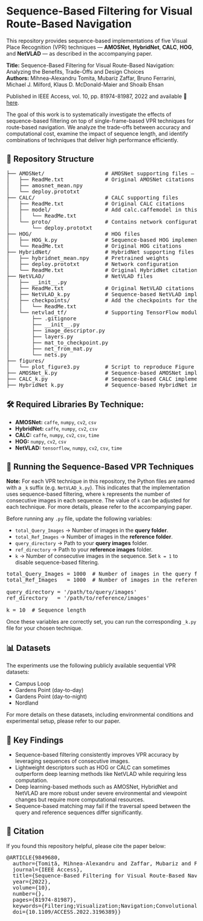 # Sequence-Based Filtering for Visual Route-Based Navigation

This repository provides sequence-based implementations of five Visual Place Recognition (VPR) techniques — <b>AMOSNet</b>, <b>HybridNet</b>, <b>CALC</b>, <b>HOG</b>, and <b>NetVLAD</b> — as described in the accompanying paper.

**Title:** Sequence-Based Filtering for Visual Route-Based Navigation: Analyzing the Benefits, Trade-Offs and Design Choices <br>
**Authors:** Mihnea-Alexandru Tomita, Mubariz Zaffar, Bruno Ferrarini, Michael J. Milford, Klaus D. McDonald-Maier and Shoaib Ehsan 

Published in IEEE Access, vol. 10, pp. 81974-81987, 2022 and available 📑 [here](https://doi.org/10.1109/ACCESS.2022.3196389).

The goal of this work is to systematically investigate the effects of sequence-based filtering on top of single-frame-based VPR techniques for route-based navigation. We analyze the trade-offs between accuracy and computational cost, examine the impact of sequence length, and identify combinations of techniques that deliver high performance efficiently.

## 📂 Repository Structure
<pre>
├── AMOSNet/                   # AMOSNet supporting files – Add AmosNet.caffemodel in this folder
│   ├── ReadMe.txt             # Original AMOSNet citations
│   ├── amosnet_mean.npy       
│   └── deploy.prototxt        
├── CALC/                      # CALC supporting files
│   ├── ReadMe.txt             # Original CALC citations
│   ├── model/                 # Add calc.caffemodel in this folder
│   │   └── ReadMe.txt         
│   └── proto/                 # Contains network configuration
│       └── deploy.prototxt
├── HOG/                       # HOG files
│   ├── HOG_k.py               # Sequence-based HOG implementation
│   └── ReadMe.txt             # Original HOG citations
├── HybridNet/                 # HybridNet supporting files – Add HybridNet.caffemodel in this folder
│   ├── hybridnet_mean.npy     # Pretrained weights
│   ├── deploy.prototxt        # Network configuration
│   └── ReadMe.txt             # Original HybridNet citations
├── NetVLAD/                   # NetVLAD files
│   ├── __init__.py
│   ├── ReadMe.txt             # Original NetVLAD citations
│   ├── NetVLAD_k.py           # Sequence-based NetVLAD implementation
│   ├── checkpoints/           # Add the checkpoints for the NetVLAD model to this folder
│   │   └── ReadMe.txt         
│   └── netvlad_tf/            # Supporting TensorFlow modules
│       ├── .gitignore
│       ├── __init__.py
│       ├── image_descriptor.py
│       ├── layers.py
│       ├── mat_to_checkpoint.py
│       ├── net_from_mat.py
│       └── nets.py
├── figures/ 
│   └── plot_figure3.py        # Script to reproduce Figure 3
├── AMOSNet_k.py               # Sequence-based AMOSNet implementation
├── CALC_k.py                  # Sequence-based CALC implementation
├── HybridNet_k.py             # Sequence-based HybridNet implementation  
</pre>

## 🛠 Required Libraries By Technique:
- **AMOSNet:** `caffe`, `numpy`, `cv2`, `csv`
- **HybridNet:** `caffe`, `numpy`, `cv2`, `csv`        
- **CALC:** `caffe`, `numpy`, `cv2`, `csv`, `time`     
- **HOG:** `numpy`, `cv2`, `csv`                  
- **NetVLAD:** `tensorflow`, `numpy`, `cv2`, `csv`, `time`            


## 🚀 Running the Sequence-Based VPR Techniques
**Note:** For each VPR technique in this repository, the Python files are named with a `_k` suffix (e.g. `NetVLAD_k.py`). This indicates that the implementation uses sequence-based filtering, where `k` represents the number of consecutive images in each sequence. The value of `k` can be adjusted for each technique. For more details, please refer to the accompanying paper.

Before running any `.py` file, update the following variables:
- `total_Query_Images` → Number of images in the **query folder**.
- `total_Ref_Images` → Number of images in the **reference folder**.
- `query_directory` → Path to your **query images** folder.
- `ref_directory` → Path to your **reference images** folder.
- `k` → Number of consecutive images in the sequence. Set `k = 1` to disable sequence-based filtering.

<pre>
total_Query_Images = 1000  # Number of images in the query folder
total_Ref_Images   = 1000  # Number of images in the reference folder

query_directory = '/path/to/query/images'
ref_directory   = '/path/to/reference/images'

k = 10  # Sequence length
</pre>

Once these variables are correctly set, you can run the corresponding `_k.py` file for your chosen technique.

## 📊 Datasets
The experiments use the following publicly available sequential VPR datasets:
- Campus Loop
- Gardens Point (day-to-day) 
- Gardens Point (day-to-night) 
- Nordland 

For more details on these datasets, including environmental conditions and experimental setup, please refer to our paper.

## 📌 Key Findings
- Sequence-based filtering consistently improves VPR accuracy by leveraging sequences of consecutive images.
- Lightweight descriptors such as HOG or CALC can sometimes outperform deep learning methods like NetVLAD while requiring less computation.
- Deep learning-based methods such as AMOSNet, HybridNet and NetVLAD are more robust under severe environmental and viewpoint changes but require more computational resources.
- Sequence-based matching may fail if the traversal speed between the query and reference sequences differ significantly.


## 📄 Citation

If you found this repository helpful, please cite the paper below:
<pre>
@ARTICLE{9849680,
  author={Tomiṭă, Mihnea-Alexandru and Zaffar, Mubariz and Ferrarini, Bruno and Milford, Michael J. and McDonald-Maier, Klaus D. and Ehsan, Shoaib},
  journal={IEEE Access}, 
  title={Sequence-Based Filtering for Visual Route-Based Navigation: Analyzing the Benefits, Trade-Offs and Design Choices}, 
  year={2022},
  volume={10},
  number={},
  pages={81974-81987},
  keywords={Filtering;Visualization;Navigation;Convolutional neural networks;Lighting;Image matching;Electronic mail;Sequence-based filtering;visual localization;visual place recognition},
  doi={10.1109/ACCESS.2022.3196389}}
 </pre>
